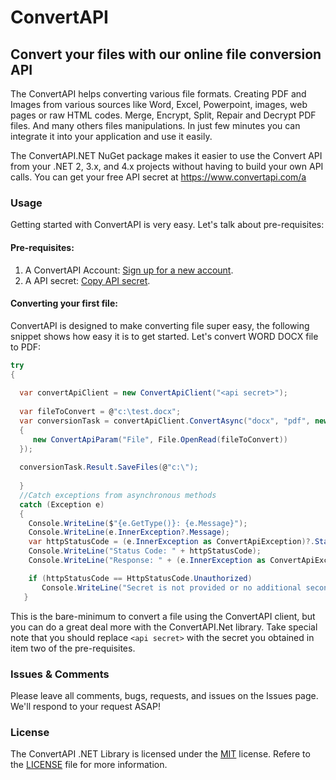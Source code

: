 # ConvertAPI
## Convert your files with our online file conversion API

The ConvertAPI helps converting various file formats. Creating PDF and Images from various sources like Word, Excel, Powerpoint, images, web pages or raw HTML codes. Merge, Encrypt, Split, Repair and Decrypt PDF files. And many others files manipulations. In just few minutes you can integrate it into your application and use it easily.

The ConvertAPI.NET NuGet package makes it easier to use the Convert API from your .NET 2, 3.x, and 4.x projects without having to build your own API calls. You can get your free API secret at https://www.convertapi.com/a

### Usage
Getting started with ConvertAPI is very easy. Let's talk about pre-requisites:

#### Pre-requisites:
1. A ConvertAPI Account: [Sign up for a new account](https://www.convertapi.com/a/su).
2. A API secret: [Copy API secret](https://www.convertapi.com/a).

#### Converting your first file:

ConvertAPI is designed to make converting file super easy, the following snippet shows how easy it is to get started. Let's convert WORD DOCX file to PDF:

```csharp
try
{
  
  var convertApiClient = new ConvertApiClient("<api secret>");
  
  var fileToConvert = @"c:\test.docx";
  var conversionTask = convertApiClient.ConvertAsync("docx", "pdf", new[]
  {
     new ConvertApiParam("File", File.OpenRead(fileToConvert))
  });
  
  conversionTask.Result.SaveFiles(@"c:\");
  
  }
  //Catch exceptions from asynchronous methods
  catch (Exception e)
  {
    Console.WriteLine($"{e.GetType()}: {e.Message}");
    Console.WriteLine(e.InnerException?.Message);
    var httpStatusCode = (e.InnerException as ConvertApiException)?.StatusCode;
    Console.WriteLine("Status Code: " + httpStatusCode);
    Console.WriteLine("Response: " + (e.InnerException as ConvertApiException)?.Response);

    if (httpStatusCode == HttpStatusCode.Unauthorized)
       Console.WriteLine("Secret is not provided or no additional seconds left in account to proceed conversion. More information https://www.convertapi.com/a");
   }
```

This is the bare-minimum to convert a file using the ConvertAPI client, but you can do a great deal more with the ConvertAPI.Net library. Take special note that you should replace `<api secret>` with the secret you obtained in item two of the pre-requisites.

### Issues &amp; Comments
Please leave all comments, bugs, requests, and issues on the Issues page. We'll respond to your request ASAP!

### License
The ConvertAPI .NET Library is licensed under the [MIT](http://www.opensource.org/licenses/mit-license.php "Read more about the MIT license form") license. Refere to the [LICENSE](https://github.com/ConvertAPI/convertapi-dotnet/blob/master/LICENSE) file for more information.
